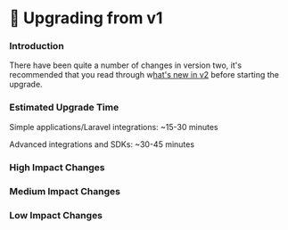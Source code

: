 # 🌿 Upgrading from v1

### Introduction

There have been quite a number of changes in version two, it's recommended that you read through w[hat's new in v2](whats-new-in-v2.md) before starting the upgrade.

### Estimated Upgrade Time

Simple applications/Laravel integrations: \~15-30 minutes

Advanced integrations and SDKs: \~30-45 minutes

### High Impact Changes

### Medium Impact Changes

### Low Impact Changes
